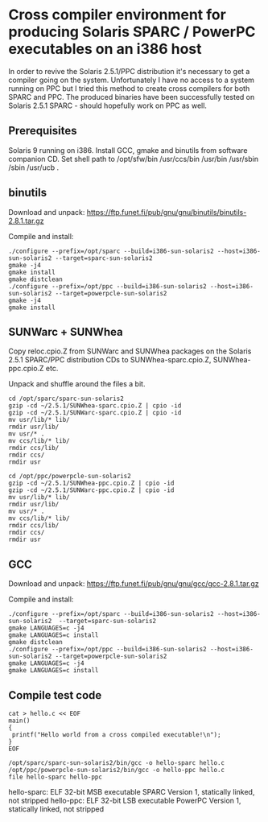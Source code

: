 # Cross compiler environment for producing Solaris SPARC / PowerPC executables on an i386 host

In order to revive the Solaris 2.5.1/PPC distribution it's necessary to get a compiler going on the system. Unfortunately I have no access to a system running on PPC but I tried this method to create cross compilers for both SPARC and PPC. The produced binaries have been successfully tested on Solaris 2.5.1 SPARC - should hopefully work on PPC as well.

## Prerequisites
Solaris 9 running on i386.
Install GCC, gmake and binutils from software companion CD.
Set shell path to /opt/sfw/bin /usr/ccs/bin /usr/bin /usr/sbin /sbin /usr/ucb .

## binutils
Download and unpack: https://ftp.funet.fi/pub/gnu/gnu/binutils/binutils-2.8.1.tar.gz

Compile and install:
```
./configure --prefix=/opt/sparc --build=i386-sun-solaris2 --host=i386-sun-solaris2 --target=sparc-sun-solaris2
gmake -j4
gmake install
gmake distclean
./configure --prefix=/opt/ppc --build=i386-sun-solaris2 --host=i386-sun-solaris2 --target=powerpcle-sun-solaris2
gmake -j4
gmake install
```

## SUNWarc + SUNWhea
Copy reloc.cpio.Z from SUNWarc and SUNWhea packages on the Solaris 2.5.1 SPARC/PPC distribution CDs to SUNWhea-sparc.cpio.Z, SUNWhea-ppc.cpio.Z etc.

Unpack and shuffle around the files a bit.

```
cd /opt/sparc/sparc-sun-solaris2
gzip -cd ~/2.5.1/SUNWhea-sparc.cpio.Z | cpio -id
gzip -cd ~/2.5.1/SUNWarc-sparc.cpio.Z | cpio -id
mv usr/lib/* lib/
rmdir usr/lib/
mv usr/* .
mv ccs/lib/* lib/
rmdir ccs/lib/
rmdir ccs/
rmdir usr

cd /opt/ppc/powerpcle-sun-solaris2
gzip -cd ~/2.5.1/SUNWhea-ppc.cpio.Z | cpio -id
gzip -cd ~/2.5.1/SUNWarc-ppc.cpio.Z | cpio -id
mv usr/lib/* lib/
rmdir usr/lib/
mv usr/* .
mv ccs/lib/* lib/
rmdir ccs/lib/
rmdir ccs/
rmdir usr
```

## GCC
Download and unpack: https://ftp.funet.fi/pub/gnu/gnu/gcc/gcc-2.8.1.tar.gz

Compile and install:
```
./configure --prefix=/opt/sparc --build=i386-sun-solaris2 --host=i386-sun-solaris2  --target=sparc-sun-solaris2
gmake LANGUAGES=c -j4
gmake LANGUAGES=c install
gmake distclean
./configure --prefix=/opt/ppc --build=i386-sun-solaris2 --host=i386-sun-solaris2 --target=powerpcle-sun-solaris2
gmake LANGUAGES=c -j4
gmake LANGUAGES=c install
```

## Compile test code
```
cat > hello.c << EOF
main()
{
 printf("Hello world from a cross compiled executable!\n");
}
EOF

/opt/sparc/sparc-sun-solaris2/bin/gcc -o hello-sparc hello.c
/opt/ppc/powerpcle-sun-solaris2/bin/gcc -o hello-ppc hello.c 
file hello-sparc hello-ppc
```
hello-sparc:    ELF 32-bit MSB executable SPARC Version 1, statically linked, not stripped
hello-ppc:      ELF 32-bit LSB executable PowerPC Version 1, statically linked, not stripped
